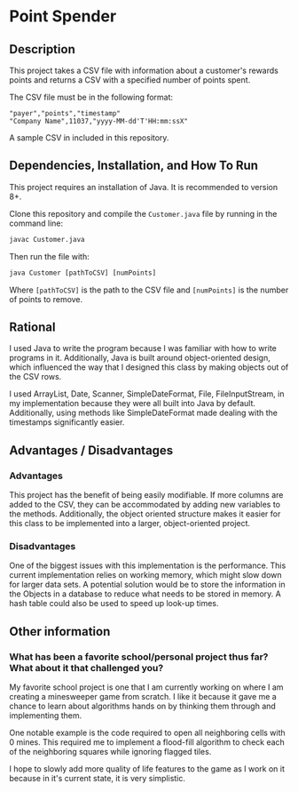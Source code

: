 # Point Spender

## Description

This project takes a CSV file with information about a customer's rewards points and returns a CSV with a specified number of points spent.

The CSV file must be in the following format:

```csv
"payer","points","timestamp"
"Company Name",11037,"yyyy-MM-dd'T'HH:mm:ssX"
```

A sample CSV in included in this repository.

## Dependencies, Installation, and How To Run

This project requires an installation of Java. It is recommended to version 8+.

Clone this repository and compile the `Customer.java` file by running in the command line:

```cmd
javac Customer.java
```

Then run the file with:

```cmd
java Customer [pathToCSV] [numPoints]
```

Where `[pathToCSV]` is the path to the CSV file and `[numPoints]` is the number of points to remove.

## Rational

I used Java to write the program because I was familiar with how to write programs in it. Additionally, Java is built around object-oriented design, which influenced the way that I designed this class by making objects out of the CSV rows.

I used ArrayList, Date, Scanner, SimpleDateFormat, File, FileInputStream, in my implementation because they were all built into Java by default. Additionally, using methods like SimpleDateFormat made dealing with the timestamps significantly easier.

## Advantages / Disadvantages

### Advantages

This project has the benefit of being easily modifiable. If more columns are added to the CSV, they can be accommodated by adding new variables to the methods. Additionally, the object oriented structure makes it easier for this class to be implemented into a larger, object-oriented project.

### Disadvantages

One of the biggest issues with this implementation is the performance. This current implementation relies on working memory, which might slow down for larger data sets. A potential solution would be to store the information in the Objects in a database to reduce what needs to be stored in memory. A hash table could also be used to speed up look-up times.

## Other information

### What has been a favorite school/personal project thus far? What about it that challenged you?

My favorite school project is one that I am currently working on where I am creating a minesweeper game from scratch. I like it because it gave me a chance to learn about algorithms hands on by thinking them through and implementing them. 

One notable example is the code required to open all neighboring cells with 0 mines. This required me to implement a flood-fill algorithm to check each of the neighboring squares while ignoring flagged tiles.

I hope to slowly add more quality of life features to the game as I work on it because in it's current state, it is very simplistic.